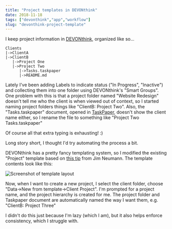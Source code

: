 ```yaml
---
title: "Project templates in DEVONthink"
date: 2018-11-18
tags: ["devonthink","app","workflow"]
slug: "devonthink-project-template"
---
```


I keep project information in [DEVONthink](https://www.devontechnologies.com/products/devonthink/devonthink-pro-office.html), organized like so...

```
Clients
|->ClientA
|->ClientB
   |->Project One
   |->Project Two
      |->Tasks.taskpaper
      |->README.md
```

Lately I've been adding Labels to indicate status ("In Progress", "Inactive") and collecting them into one folder using DEVONthink's "Smart Groups". One problem with this is that a project folder named "Website Redesign" doesn't tell me who the client is when viewed out of context, so I started naming project folders things like "ClientB: Project Two". Also, the "Tasks.taskpaper" document, opened in [TaskPaper](https://www.taskpaper.com/), doesn't show the client name either, so I rename the file to something like "Project Two Tasks.taskpaper"

Of course all that extra typing is exhausting! :)

Long story short, I thought I'd try automating the process a bit.

DEVONthink has a pretty fancy templating system, so I modified the existing "Project" template based on [this tip](https://forum.devontechnologies.com/viewtopic.php?f=20&t=22821&p=120177&hilit=Rename+group#p120186) from Jim Neumann. The template contents look like this:

![Screenshot of template layout](/img/2018/2018-11-18_dtp-project-layout.png)

Now, when I want to create a new project, I select the client folder, choose "Data->New from template->Client Project". I'm prompted for a project name, and the project hierarchy is created for me. The project folder and Taskpaper document are automatically named the way I want them, e.g. "ClientB: Project Three"

I didn't do this just because I'm lazy (which I am), but it also helps enforce consistency, which I struggle with.





